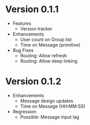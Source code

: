 # Version 0.1.1
- Features
  + Version tracker
- Enhancements
  + User count on Group list
  + Time on Message (primitive)
- Bug Fixes
  + Routing: Allow refresh
  + Routing: Allow deep linking

# Version 0.1.2
- Enhancements
  + Message design updates
  + Time on Message (HH:MM:SS)
- Regression
  + Possible: Message input lag